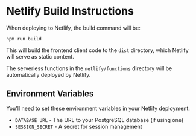 # Netlify Build Instructions

When deploying to Netlify, the build command will be:

```
npm run build
```

This will build the frontend client code to the `dist` directory, which Netlify will serve as static content.

The serverless functions in the `netlify/functions` directory will be automatically deployed by Netlify.

## Environment Variables

You'll need to set these environment variables in your Netlify deployment:

- `DATABASE_URL` - The URL to your PostgreSQL database (if using one)
- `SESSION_SECRET` - A secret for session management